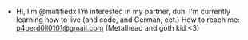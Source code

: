 - Hi, I’m @mutifiedx
I’m interested in my partner, duh.
I’m currently learning how to live (and code, and German, ect.)
How to reach me: p4perd0ll0101@gmail.com
(Metalhead and goth kid <3)
